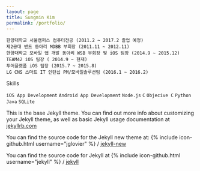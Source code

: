 ```yaml
---
layout: page
title: Sungmin Kim
permalink: /portfolio/
---
```


```
한양대학교 서울캠퍼스 컴퓨터전공 (2011.2 ~ 2017.2 졸업 예정)
제2공대 밴드 동아리 MDBB 부회장 (2011.11 ~ 2012.11)
한양대학교 모바일 앱 개발 동아리 WSB 부회장 및 iOS 팀장 (2014.9 ~ 2015.12)
TEAM42 iOS 팀장 ( 2014.9 ~ 현재)
투어플랫폼 iOS 팀장 (2015.7 ~ 2015.8)
LG CNS 스마트 IT 인턴십 PM/모바일솔루션팀 (2016.1 ~ 2016.2)
```

Skills

`iOS App Development` `Android App Development` `Node.js` `C` `Objecive C` `Python` `Java` `SQLite`

This is the base Jekyll theme. You can find out more info about customizing your Jekyll theme, as well as basic Jekyll usage documentation at [jekyllrb.com](http://jekyllrb.com/)

You can find the source code for the Jekyll new theme at:
{% include icon-github.html username="jglovier" %} /
[jekyll-new](https://github.com/jglovier/jekyll-new)

You can find the source code for Jekyll at
{% include icon-github.html username="jekyll" %} /
[jekyll](https://github.com/jekyll/jekyll)
